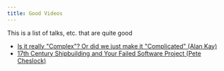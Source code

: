```yaml
---
title: Good Videos
---
```


This is a list of talks, etc. that are quite good

* [Is it really "Complex"? Or did we just make it "Complicated" (Alan Kay)](https://www.youtube.com/watch?v=ubaX1Smg6pY)
* [17th Century Shipbuilding and Your Failed Software Project (Pete Cheslock)](http://confreaks.tv/videos/monitorama2014-monitorama-pdx-2014-lightning-talk-pete-cheslock)

